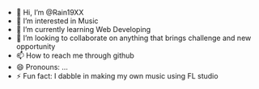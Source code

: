 - 👋 Hi, I’m @Rain19XX
- 👀 I’m interested in Music
- 🌱 I’m currently learning Web Developing
- 💞️ I’m looking to collaborate on anything that brings challenge and new opportunity
- 📫 How to reach me through github
- 😄 Pronouns: ...
- ⚡ Fun fact: I dabble in making my own music using FL studio

<!---
Rain19XX/Rain19XX is a ✨ special ✨ repository because its `README.md` (this file) appears on your GitHub profile.
You can click the Preview link to take a look at your changes.
--->
